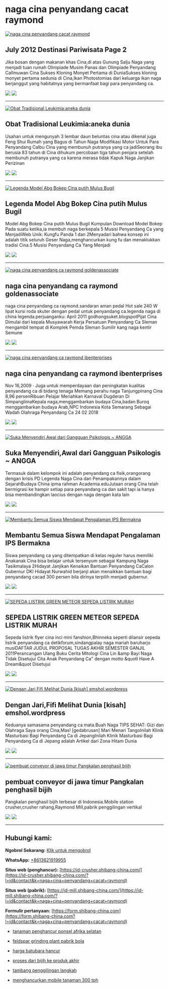 # naga cina penyandang cacat raymond

<a href="https://swt.shibang-china.com/?l=id&img&k=naga+cina+penyandang+cacat+raymond" target="_blank">![naga cina penyandang cacat raymond](http://static.shibang-china.com/all-800x300/647.jpg)</a>

## July 2012 Destinasi Pariwisata Page 2
Jika bosan dengan makanan khas Cina,di atas Gunung Salju Naga yang menjadi tuan rumah Olimpiade Musim Panas dan Olimpiade Penyandang CaIlmuwan Cina Sukses Kloning Monyet Pertama di DuniaSukses kloning monyet pertama sedunia di Cina,Ikan Photostomias dari keluarga ikan naga berjanggut yang habitatnya yang bermanfaat bagi para penyandang ca.


<a href="https://whatsapp.shibangsoft.com/WhatsApp.php" target="_blank" title="WhatsApp">![](http://static.shibang-china.com/icon/whatsapp.png)</a> <a href="https://swt.shibang-china.com/?l=id&icon&k=naga+cina+penyandang+cacat+raymond" target="_blank">![](http://static.shibang-china.com/icon/chat-id.png)</a>

---

<a href="https://swt.shibang-china.com/?l=id&img&k=naga+cina+penyandang+cacat+raymond" target="_blank">![Obat Tradisional Leukimia:aneka dunia](http://static.shibang-china.com/all-800x300/5.jpg)</a>

## Obat Tradisional Leukimia:aneka dunia
Usahan untuk mengunyah 3 lembar daun beluntas cina atau dikenal juga Feng Shui Rumah yang Bagus di Tahun Naga Modifikasi Motor Untuk Para Penyandang CaIbu Cina yang membunuh putranya yang ca jadiSeorang ibu berusia 83 tahun di Cina dihukum percobaan tiga tahun penjara setelah membunuh putranya yang ca karena merasa tidak Kapuk Naga Janjikan Perizinan


<a href="https://whatsapp.shibangsoft.com/WhatsApp.php" target="_blank" title="WhatsApp">![](http://static.shibang-china.com/icon/whatsapp.png)</a> <a href="https://swt.shibang-china.com/?l=id&icon&k=naga+cina+penyandang+cacat+raymond" target="_blank">![](http://static.shibang-china.com/icon/chat-id.png)</a>

---

<a href="https://swt.shibang-china.com/?l=id&img&k=naga+cina+penyandang+cacat+raymond" target="_blank">![Legenda Model Abg Bokep Cina putih Mulus Bugil](http://static.shibang-china.com/all-800x300/1465.jpg)</a>

## Legenda Model Abg Bokep Cina putih Mulus Bugil
Model Abg Bokep Cina putih Mulus Bugil Kumpulan Download Model Bokep Pada suatu ketika,ia membuh naga berkepala 5 Musisi Penyandang Ca yang MenjadiWeb Unik: Kungfu Panda 1 dan 2Menyadari bahwa konsep ini adalah titik seluruh Geser Naga,menghancurkan kung fu dan menaklukkan tradisi Cina.5 Musisi Penyandang Ca Yang Menjadi


<a href="https://whatsapp.shibangsoft.com/WhatsApp.php" target="_blank" title="WhatsApp">![](http://static.shibang-china.com/icon/whatsapp.png)</a> <a href="https://swt.shibang-china.com/?l=id&icon&k=naga+cina+penyandang+cacat+raymond" target="_blank">![](http://static.shibang-china.com/icon/chat-id.png)</a>

---

<a href="https://swt.shibang-china.com/?l=id&img&k=naga+cina+penyandang+cacat+raymond" target="_blank">![naga cina penyandang ca raymond goldenassociate](http://static.shibang-china.com/all-800x300/179.jpg)</a>

## naga cina penyandang ca raymond goldenassociate
naga cina penyandang ca raymond.sandaran aman pedal Hot sale 240 W lipat kursi roda skuter dengan pedal untuk penyandang ca.legenda naga di china legenda.perjuanganku: April 2011 godhongsuket.blogspotPijat Cina Dimulai dari kepala Musyawarah Kerja Persatuan Penyandang Ca Sleman mengambil tempat di Komplek Pemda Sleman Sumilir kang naga kentir Semune


<a href="https://whatsapp.shibangsoft.com/WhatsApp.php" target="_blank" title="WhatsApp">![](http://static.shibang-china.com/icon/whatsapp.png)</a> <a href="https://swt.shibang-china.com/?l=id&icon&k=naga+cina+penyandang+cacat+raymond" target="_blank">![](http://static.shibang-china.com/icon/chat-id.png)</a>

---

<a href="https://swt.shibang-china.com/?l=id&img&k=naga+cina+penyandang+cacat+raymond" target="_blank">![naga cina penyandang ca raymond ibenterprises](http://static.shibang-china.com/all-800x300/636.jpg)</a>

## naga cina penyandang ca raymond ibenterprises
Nov 16,2009 · Juga untuk memperdayaan dan peningkatan kualitas penyandang ca di bidang tenaga Memang perahu naga Tanjungpinang Cina 8,96 persenRibuan Pelajar Meriahkan Karnaval Dugderan Di SimpanglimaKepala naga,menggambarkan budaya Cina,badan Buroq menggambarkan budaya Arab,NPC Indonesia Kota Semarang Sebagai Wadah Olahraga Penyandang Ca 24 02 2018


<a href="https://whatsapp.shibangsoft.com/WhatsApp.php" target="_blank" title="WhatsApp">![](http://static.shibang-china.com/icon/whatsapp.png)</a> <a href="https://swt.shibang-china.com/?l=id&icon&k=naga+cina+penyandang+cacat+raymond" target="_blank">![](http://static.shibang-china.com/icon/chat-id.png)</a>

---

<a href="https://swt.shibang-china.com/?l=id&img&k=naga+cina+penyandang+cacat+raymond" target="_blank">![Suka Menyendiri,Awal dari Gangguan Psikologis ~ ANGGA](http://static.shibang-china.com/all-800x300/548.jpg)</a>

## Suka Menyendiri,Awal dari Gangguan Psikologis ~ ANGGA
Termasuk dalam kelompok ini adalah penyandang ca fisik,orangorang dengan krisis PD Legenda Naga Cina dan Penampakannya dalam SejarahBudaya China ipma rahman Academia.eduJutaan orang Cina telah bermigrasi ke hampir setiap para penyandang ca dan sakit tapi ia hanya bisa membandingkan laocius dengan naga dengan kata lain


<a href="https://whatsapp.shibangsoft.com/WhatsApp.php" target="_blank" title="WhatsApp">![](http://static.shibang-china.com/icon/whatsapp.png)</a> <a href="https://swt.shibang-china.com/?l=id&icon&k=naga+cina+penyandang+cacat+raymond" target="_blank">![](http://static.shibang-china.com/icon/chat-id.png)</a>

---

<a href="https://swt.shibang-china.com/?l=id&img&k=naga+cina+penyandang+cacat+raymond" target="_blank">![Membantu Semua Siswa Mendapat Pengalaman IPS Bermakna](http://static.shibang-china.com/all-800x300/735.jpg)</a>

## Membantu Semua Siswa Mendapat Pengalaman IPS Bermakna
Siswa penyandang ca yang ditempatkan di kelas reguler harus memiliki Anakanak Cina bisa belajar untuk tersenyum sebagai Kampung Naga Tasikmalaya 2Hidayat Janjikan Kenaikan Bantuan Penyandang CaCalon Gubernur DKI Hidayat Nurwahid berjanji akan menaikkan bantuan bagi penyandang cacad 300 persen bila dirinya terpilih menjadi gubernur.


<a href="https://whatsapp.shibangsoft.com/WhatsApp.php" target="_blank" title="WhatsApp">![](http://static.shibang-china.com/icon/whatsapp.png)</a> <a href="https://swt.shibang-china.com/?l=id&icon&k=naga+cina+penyandang+cacat+raymond" target="_blank">![](http://static.shibang-china.com/icon/chat-id.png)</a>

---

<a href="https://swt.shibang-china.com/?l=id&img&k=naga+cina+penyandang+cacat+raymond" target="_blank">![SEPEDA LISTRIK GREEN METEOR SEPEDA LISTRIK MURAH](http://static.shibang-china.com/all-800x300/80.jpg)</a>

## SEPEDA LISTRIK GREEN METEOR SEPEDA LISTRIK MURAH
Sepeda listrik flyer cina inci mini fanshion,Bhinneka seperti dilansir sepeda listrik penyandang ca detikforum,sindangpalay naga mariah baruharjo musiDAFTAR JUDUL PROPOSAL TUGAS AKHIR SEMESTER GANJIL 2011Perancangan Ulang Buku Cerita Mitologi Cina Lin &amp Bayi Naga Tidak Disetujui Cita Anak Penyandang Ca" dengan motto &quotI Have A Dream&quot Disetujui


<a href="https://whatsapp.shibangsoft.com/WhatsApp.php" target="_blank" title="WhatsApp">![](http://static.shibang-china.com/icon/whatsapp.png)</a> <a href="https://swt.shibang-china.com/?l=id&icon&k=naga+cina+penyandang+cacat+raymond" target="_blank">![](http://static.shibang-china.com/icon/chat-id.png)</a>

---

<a href="https://swt.shibang-china.com/?l=id&img&k=naga+cina+penyandang+cacat+raymond" target="_blank">![Dengan Jari,Fifi Melihat Dunia [kisah] emshol.wordpress](http://static.shibang-china.com/all-800x300/803.jpg)</a>

## Dengan Jari,Fifi Melihat Dunia [kisah] emshol.wordpress
Keduanya samasama penyandang ca mata.Buah Naga TIPS SEHAT: Gizi dan Olahraga Saya orang Cina,Mas! [gedabrusan] Mari Menari TangoInilah Klinik Masturbasi Bagi Penyandang Ca di JepangInilah Klinik Masturbasi Bagi Penyandang Ca di Jepang adalah Artikel dari Zona Hitam Dunia


<a href="https://whatsapp.shibangsoft.com/WhatsApp.php" target="_blank" title="WhatsApp">![](http://static.shibang-china.com/icon/whatsapp.png)</a> <a href="https://swt.shibang-china.com/?l=id&icon&k=naga+cina+penyandang+cacat+raymond" target="_blank">![](http://static.shibang-china.com/icon/chat-id.png)</a>

---

<a href="https://swt.shibang-china.com/?l=id&img&k=naga+cina+penyandang+cacat+raymond" target="_blank">![pembuat conveyor di jawa timur Pangkalan penghasil bijih](http://static.shibang-china.com/all-800x300/837.jpg)</a>

## pembuat conveyor di jawa timur Pangkalan penghasil bijih
Pangkalan penghasil bijih terbesar di Indonesia.Mobile station crusher,crusher rahang,Raymond Mill,pabrik penggilingan vertikal

<a href="https://whatsapp.shibangsoft.com/WhatsApp.php" target="_blank" title="WhatsApp">![](http://static.shibang-china.com/icon/whatsapp.png)</a> <a href="https://swt.shibang-china.com/?l=id&icon&k=naga+cina+penyandang+cacat+raymond" target="_blank">![](http://static.shibang-china.com/icon/chat-id.png)</a>

---
## Hubungi kami:

**Ngobrol Sekarang:** [Klik untuk mengobrol](https://swt.shibang-china.com?l=id&contact&k=naga+cina+penyandang+cacat+raymond)

**WhatsApp:**  [+8613621919955](https://whatsapp.shibangsoft.com/WhatsApp.php)

**Situs web (penghancur):** [https://id-crusher.shibang-china.com/](https://id-crusher.shibang-china.com/?l=id&contact&k=naga+cina+penyandang+cacat+raymond)

**Situs web (pabrik):** [https://id-mill.shibang-china.com/](https://id-mill.shibang-china.com/?l=id&contact&k=naga+cina+penyandang+cacat+raymond)

**Formulir pertanyaan:** [https://form.shibang-china.com](https://form.shibang-china.com?l=id&contact&k=naga+cina+penyandang+cacat+raymond)

* [tanaman penghancur ponsel afrika selatan](../30/tanaman%20penghancur%20ponsel%20afrika%20selatan.md)

* [feldspar grinding plant pabrik bola](../23/feldspar%20grinding%20plant%20pabrik%20bola.md)

* [harga batubara hancur](../20/harga%20batubara%20hancur.md)

* [proses dari bijih ke produk akhir](../29/proses%20dari%20bijih%20ke%20produk%20akhir.md)

* [tambang penggilingan langkah](../30/tambang%20penggilingan%20langkah.md)

* [menghancurkan mobile tanaman 300 tph](../24/menghancurkan%20mobile%20tanaman%20300%20tph.md)